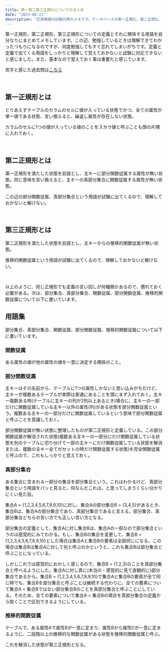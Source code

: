 ```yaml
---
title: 第一第二第三正規化についてのまとめ 
date: "2023-08-21"
description: "応用情報の試験対策のメモです。データベースの第一正規化、第二正規化、第三正規化について定義をすぐに忘れてしまうので自分なりに内容をメモ。特に説明で出てくる関数従属、部分集合などの用語の意味を忘れやすいので、関係する用語をまとめています。"
---
```


第一正規形、第二正規形、第三正規形についての定義とそれに関係する用語を自分なりにまとめてメモしています。この辺、勉強しているときは理解できてわかったつもりになるのですが、何度勉強してもすぐ忘れてしまいがちです。定義と定義で出てくる用語をしっかりと理解して覚えておかないと試験に対応できないと感じました。また、基本なので覚えておく事は重要だと感じています。

苦手と感じた過去問は[こちら](https://www.ap-siken.com/kakomon/04_haru/q28.html)

<br />

## 第一正規形とは

とりあえずテーブルのカラムのセルに値が入っている状態でかつ、全ての属性が単一値である状態、言い換えると、繰返し属性が存在しない状態。

カラムのセルに1つの値が入っている値のことをスカラ値と呼ぶことも頭の片隅に入れておく。

<br />

## 第二正規形とは

第一正規形を満たした状態を前提とし、主キーに部分関数従属する属性が無い状態。同じ意味を言い換えると、主キーの真部分集合に関数従属する属性が無い状態。

この辺の部分関数従属、真部分集合という用語が試験に出てくるので、理解しておかないと解けない。

<br />

## 第三正規形とは

第二正規形を満たした状態を前提とし、主キーからの推移的関数従属が無い状態。

推移的関数従属という用語が試験に出てくるので、理解しておかないと解けない。

<br />

以上のように、同じ正規形でも定義の言い回しが何種類かあるので、慣れておく必要がある。次は、部分集合、真部分集合、関数従属、部分関数従属、推移的関数従属について以下に書いています。

## 用語集

部分集合、真部分集合、関数従属、部分関数従属、推移的関数従属について以下に書いています。

### 関数従属

ある属性の値が他の属性の値を一意に決定する関係のこと。

### 部分関数従属

主キーはその名前から、テーブルに1つの属性しかないと思い込みがちだけど、主キーが複数あるテーブルが実際は普通にあることを頭にまず入れておく。主キー複数ある時(テーブルに主キーの列が2列以上あるとき)場合に、主キーの一部だけに関数従属している主キー以外の属性(列)がある状態を部分関数従属という。複数ある主キーの一部分だけに関数従属しているという意味で部分関数従属と呼ぶことを意識しておく。

部分関数従属が無い状態に整理したものが第二正規形と定義している。この部分関数従属が解消された状態(複数ある主キーの一部分にだけ関数従属している状態を別のテーブルに切り分けて一部の主キーにだけ関数従属している状態を解消または、複数の主キー全てがセットの時だけ関数従属する状態)を完全関数従属と呼ぶので、これもしっかりと覚えておく。

### 真部分集合

ある集合に含まれる一部分の集合を部分集合という。これはわかるけど、真部分集合という用語をパッと見ると、何なんだこれは。と思ってしまうくらい分かりにくい見た目。

集合A = {1,2,3,4,5,6,7,8,9,10}に対し、集合Aの部分集合B = {3,4,5}があるとき、集合Bは、集合Aの部分集合であり、真部分集合であると言える。部分集合、真部分集合どちらの言い方でも正しい言い方となる。

部分集合の定義として、集合Aに対し集合Bは、集合Aの一部なので部分集合というのは感覚的にみてわかる。もし、集合Bの集合を変更して、集合B = {1,2,3,4,5,6,7,8,9,10}とした場合は集合Aと集合Bの要素は全部同じになる。この場合は集合Bは集合Aに対して何と呼ぶのかというと、これも集合Bは部分集合と呼ぶことになっている。

しかしこれでは感覚的におかしく感じるので、集合B = {1,2,3}のことを真部分集合と呼べるようにした。集合Aに対し真に(本当の・感覚的に見て直観的に)部分集合であるから。集合B = {1,2,3,4,5,6,7,8,9,10}で集合Aと集合Bの要素が全て同じ時でも、集合Bを部分集合と呼ぶことは継続する代わりに、全ての要素について集合A = 集合Bではない部分集合Bのことを真部分集合と呼ぶことにしている。そのため、全ての要素について集合A = 集合Bの場合を真部分集合の定義から除くことで区別できるようにしている。

### 推移的関数従属

テーブルで、ある属性Aで属性Bが一意に定まり、属性Bから属性Cが一意に定まるように、二段階以上の推移的な関数従属がある状態を推移的関数従属と呼ぶ。

これを解消した状態が第三正規形となる。



